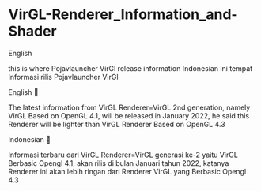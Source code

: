 # VirGL-Renderer_Information_and-Shader
English 

this is where Pojavlauncher VirGl release information 
Indonesian 
ini tempat Informasi rilis Pojavlauncher VirGl

English 🔽

The latest information from VirGL Renderer=VirGL 2nd generation, namely VirGL Based on OpenGL 4.1, will be released in January 2022, he said this Renderer will be lighter than VirGL Renderer Based on OpenGL 4.3

Indonesian 🔽

Informasi terbaru dari VirGL Renderer=VirGL generasi ke-2 yaitu VirGL Berbasic Opengl 4.1, akan rilis di bulan Januari tahun 2022, katanya Renderer ini akan lebih ringan dari Renderer VirGL yang Berbasic Opengl 4.3
